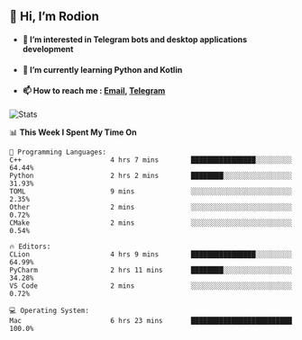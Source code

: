 ## 👋 Hi, I’m Rodion
- #### 👀 I’m interested in Telegram bots and desktop applications development
- #### 🌱 I’m currently learning Python and Kotlin
- #### 📫 How to reach me : [Email](mailto:me@lavn.ml), [Telegram](https://t.me/fast_geek)

![Stats](https://github-readme-stats.vercel.app/api?username=rodion-gudz&show_icons=true&theme=github_dark&hide_border=true&hide=issues&count_private=true&layout=compact)


<!--START_SECTION:waka-->
📊 **This Week I Spent My Time On** 

```text
💬 Programming Languages: 
C++                      4 hrs 7 mins        ████████████████░░░░░░░░░   64.44% 
Python                   2 hrs 2 mins        ████████░░░░░░░░░░░░░░░░░   31.93% 
TOML                     9 mins              ░░░░░░░░░░░░░░░░░░░░░░░░░   2.35% 
Other                    2 mins              ░░░░░░░░░░░░░░░░░░░░░░░░░   0.72% 
CMake                    2 mins              ░░░░░░░░░░░░░░░░░░░░░░░░░   0.54%

🔥 Editors: 
CLion                    4 hrs 9 mins        ████████████████░░░░░░░░░   64.99% 
PyCharm                  2 hrs 11 mins       ████████░░░░░░░░░░░░░░░░░   34.28% 
VS Code                  2 mins              ░░░░░░░░░░░░░░░░░░░░░░░░░   0.72%

💻 Operating System: 
Mac                      6 hrs 23 mins       █████████████████████████   100.0%

```


<!--END_SECTION:waka-->
